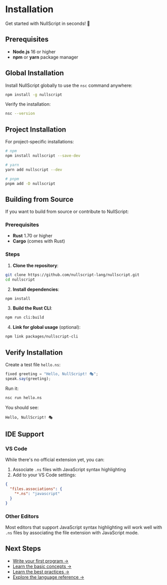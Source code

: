 # Installation

Get started with NullScript in seconds! 🚀

## Prerequisites

- **Node.js** 16 or higher
- **npm** or **yarn** package manager

## Global Installation

Install NullScript globally to use the `nsc` command anywhere:

```bash
npm install -g nullscript
```

Verify the installation:

```bash
nsc --version
```

## Project Installation

For project-specific installations:

```bash
# npm
npm install nullscript --save-dev

# yarn
yarn add nullscript --dev

# pnpm
pnpm add -D nullscript
```

## Building from Source

If you want to build from source or contribute to NullScript:

### Prerequisites
- **Rust** 1.70 or higher
- **Cargo** (comes with Rust)

### Steps

1. **Clone the repository**:
```bash
git clone https://github.com/nullscript-lang/nullscript.git
cd nullscript
```

2. **Install dependencies**:
```bash
npm install
```

3. **Build the Rust CLI**:
```bash
npm run cli:build
```

4. **Link for global usage** (optional):
```bash
npm link packages/nullscript-cli
```

## Verify Installation

Create a test file `hello.ns`:

```javascript
fixed greeting = "Hello, NullScript! 🎭";
speak.say(greeting);
```

Run it:

```bash
nsc run hello.ns
```

You should see:
```
Hello, NullScript! 🎭
```

## IDE Support

### VS Code

While there's no official extension yet, you can:

1. Associate `.ns` files with JavaScript syntax highlighting
2. Add to your VS Code settings:

```json
{
  "files.associations": {
    "*.ns": "javascript"
  }
}
```

### Other Editors

Most editors that support JavaScript syntax highlighting will work well with `.ns` files by associating the file extension with JavaScript mode.

## Next Steps

- [Write your first program →](/guide/getting-started.md)
- [Learn the basic concepts →](/guide/basic-concepts.md)
- [Learn the best practices →](/guide/best-practices.md)
- [Explore the language reference →](/reference/keywords.md)

